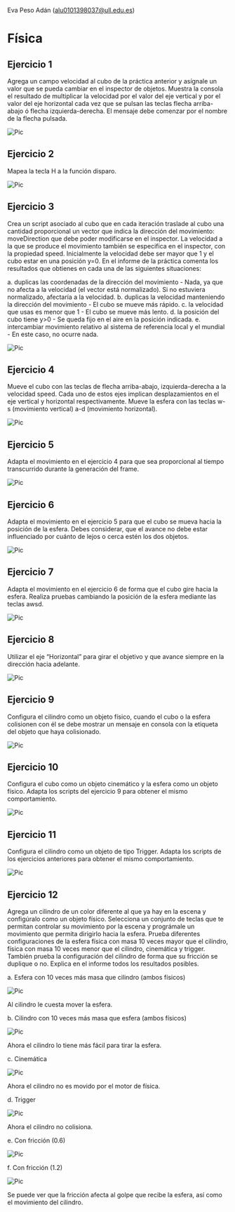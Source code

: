 Eva Peso Adán (alu0101398037@ull.edu.es)
# Física
## Ejercicio 1
Agrega un campo velocidad al cubo de la práctica anterior y asígnale un valor que se pueda cambiar en el inspector de objetos. Muestra la consola el resultado de multiplicar la velocidad por el valor del eje vertical y por el valor del eje horizontal cada vez que se pulsan las teclas flecha arriba-abajo ó flecha izquierda-derecha. El mensaje debe comenzar por el nombre de la flecha pulsada.

![Pic](img/ejercicio1.gif)

## Ejercicio 2
Mapea la tecla H a la función disparo.

![Pic](img/ejercicio2.png)

## Ejercicio 3

Crea un script asociado al cubo que en cada iteración traslade al cubo una cantidad proporcional un vector que indica la dirección del movimiento: moveDirection que debe poder modificarse en el inspector.  La velocidad a la que se produce el movimiento también se especifica en el inspector, con la propiedad speed. Inicialmente la velocidad debe ser mayor que 1 y el cubo estar en una posición y=0. En el informe de la práctica comenta los resultados que obtienes en cada una de las siguientes situaciones:

a. duplicas las coordenadas de la dirección del movimiento - Nada, ya que no afecta a la velocidad (el vector está normalizado). Si no estuviera normalizado, afectaría a la velocidad.
b. duplicas la velocidad manteniendo la dirección del movimiento - El cubo se mueve más rápido.
c. la velocidad que usas es menor que 1 - El cubo se mueve más lento.
d. la posición del cubo tiene y>0 - Se queda fijo en el aire en la posición indicada.
e. intercambiar movimiento relativo al sistema de referencia local y el mundial - En este caso, no ocurre nada.

![Pic](img/ejercicio3.gif)

## Ejercicio 4
Mueve el cubo con las teclas de flecha arriba-abajo, izquierda-derecha a la velocidad speed. Cada uno de estos ejes implican desplazamientos en el eje vertical y horizontal respectivamente. Mueve la esfera con las teclas w-s (movimiento vertical) a-d (movimiento horizontal).

![Pic](img/ejercicio4.gif)

## Ejercicio 5
Adapta el movimiento en el ejercicio 4 para que sea proporcional al tiempo transcurrido durante la generación del frame.

![Pic](img/ejercicio5.gif)

## Ejercicio 6
Adapta el movimiento en el ejercicio 5 para que el cubo se mueva hacia la posición de la esfera. Debes considerar, que el avance no debe estar influenciado por cuánto de lejos o cerca estén los dos objetos.

![Pic](img/ejercicio6.gif)

## Ejercicio 7
Adapta el movimiento en el ejercicio 6 de forma que el cubo gire hacia la esfera. Realiza pruebas cambiando la posición de la esfera mediante las teclas awsd.

![Pic](img/ejercicio7.gif)

## Ejercicio 8
Utilizar el eje “Horizontal” para girar el objetivo y que avance siempre en la dirección hacia adelante.

![Pic](img/ejercicio8.gif)

## Ejercicio 9
Configura el cilindro como un objeto físico, cuando el cubo o la esfera colisionen con él se debe mostrar un mensaje en consola con la etiqueta del objeto que haya colisionado.

![Pic](img/ejercicio9.gif)

## Ejercicio 10
Configura el cubo como un objeto cinemático y la esfera como un objeto físico. Adapta los scripts del ejercicio 9 para obtener el mismo comportamiento.

![Pic](img/ejercicio10.gif)

## Ejercicio 11
Configura el cilindro como un objeto de tipo Trigger. Adapta los scripts de los ejercicios anteriores para obtener el mismo comportamiento.

![Pic](img/ejercicio11.gif)

## Ejercicio 12

Agrega un cilindro de un color diferente al que ya hay en la escena y configúralo como un objeto físico. Selecciona un conjunto de teclas que te permitan controlar su movimiento por la escena y prográmale un movimiento que permita dirigirlo hacia la esfera. Prueba diferentes configuraciones de la esfera física con masa 10 veces mayor que el cilindro, física con masa 10 veces menor que el cilindro, cinemática y trigger. También prueba la configuración del cilindro de forma que su fricción se duplique o no. Explica en el informe todos los resultados posibles.

a. Esfera con 10 veces más masa que cilindro (ambos físicos)

![Pic](img/ejercicio12a.gif)

Al cilindro le cuesta mover la esfera.

b. Cilindro con 10 veces más masa que esfera (ambos físicos)

![Pic](img/ejercicio12b.gif)

Ahora el cilindro lo tiene más fácil para tirar la esfera.

c. Cinemática

![Pic](img/ejercicio12c.gif)

Ahora el cilindro no es movido por el motor de física.

d. Trigger

![Pic](img/ejercicio12d.gif)

Ahora el cilindro no colisiona.

e. Con fricción (0.6)

![Pic](img/ejercicio12e.gif)

f. Con fricción (1.2)

![Pic](img/ejercicio12f.gif)

Se puede ver que la fricción afecta al golpe que recibe la esfera, así como el movimiento del cilindro.
